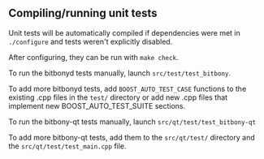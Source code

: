 Compiling/running unit tests
------------------------------------

Unit tests will be automatically compiled if dependencies were met in `./configure`
and tests weren't explicitly disabled.

After configuring, they can be run with `make check`.

To run the bitbonyd tests manually, launch `src/test/test_bitbony`.

To add more bitbonyd tests, add `BOOST_AUTO_TEST_CASE` functions to the existing
.cpp files in the `test/` directory or add new .cpp files that
implement new BOOST_AUTO_TEST_SUITE sections.

To run the bitbony-qt tests manually, launch `src/qt/test/test_bitbony-qt`

To add more bitbony-qt tests, add them to the `src/qt/test/` directory and
the `src/qt/test/test_main.cpp` file.

